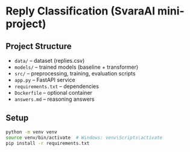 # Reply Classification (SvaraAI mini-project)

## Project Structure
- `data/` – dataset (replies.csv)
- `models/` – trained models (baseline + transformer)
- `src/` – preprocessing, training, evaluation scripts
- `app.py` – FastAPI service
- `requirements.txt` – dependencies
- `Dockerfile` – optional container
- `answers.md` – reasoning answers

## Setup
```bash
python -m venv venv
source venv/bin/activate  # Windows: venv\Scripts\activate
pip install -r requirements.txt
